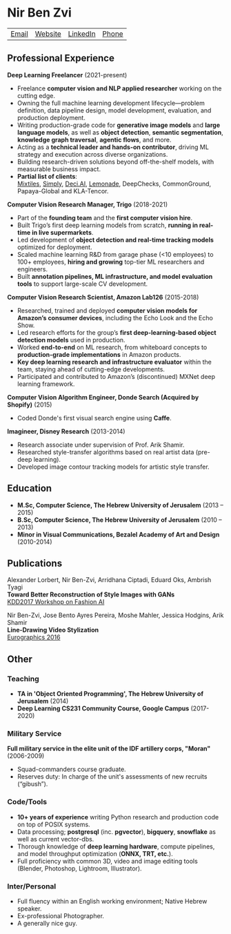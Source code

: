 # Nir Ben Zvi

<table style="width: 100%; text-align: left; border-collapse: collapse; border: none;">
  <tr>
    <td style="border: none;"><a href="mailto:me@nirbenzvi.com">Email</a></td>
    <td style="border: none;"><a href="https://www.nirbenzvi.com">Website</a></td>
    <td style="border: none;"><a href="http://linkedin.com/in/nir-ben-zvi">LinkedIn</a></td>
    <td style="border: none;"><a href="tel:0545-864-729">Phone</a></td>
  </tr>
</table>

## Professional Experience

**Deep Learning Freelancer** (2021-present)

* Freelance **computer vision and NLP applied researcher** working on the cutting edge.  
* Owning the full machine learning development lifecycle—problem definition, data pipeline design, model development, evaluation, and production deployment.  
* Writing production-grade code for **generative image models** and **large language models**, as well as **object detection**, **semantic segmentation**, **knowledge graph traversal**, **agentic flows**, and more.  
* Acting as a **technical leader and hands-on contributor**, driving ML strategy and execution across diverse organizations.  
* Building research-driven solutions beyond off-the-shelf models, with measurable business impact.  
* **Partial list of clients**:  
  [Mixtiles](https://mixtiles.com/), [Simply](https://hellosimply.com/), [Deci.AI](https://www.deci.ai), [Lemonade](https://www.lemonade.com/), DeepChecks, CommonGround, Papaya-Global and KLA-Tencor.

**Computer Vision Research Manager, Trigo** (2018-2021)

* Part of the **founding team** and the **first computer vision hire**.  
* Built Trigo’s first deep learning models from scratch, **running in real-time in live supermarkets**.  
* Led development of **object detection and real-time tracking models** optimized for deployment.  
* Scaled machine learning R\&D from garage phase (\<10 employees) to 100+ employees, **hiring and growing** top-tier ML researchers and engineers.  
* Built **annotation pipelines, ML infrastructure, and model evaluation tools** to support large-scale CV development.

**Computer Vision Research Scientist, Amazon Lab126** (2015-2018)

* Researched, trained and deployed **computer vision models for Amazon’s consumer devices**, including the Echo Look and the Echo Show.  
* Led research efforts for the group’s **first deep-learning-based object detection models** used in production.  
* Worked **end-to-end** on ML research, from whiteboard concepts to **production-grade implementations** in Amazon products.  
* **Key deep learning research and infrastructure evaluator** within the team, staying ahead of cutting-edge developments.  
* Participated and contributed to Amazon’s (discontinued) MXNet deep learning framework.

**Computer Vision Algorithm Engineer, Donde Search (Acquired by Shopify)** (2015)

* Coded Donde's first visual search engine using **Caffe**.

**Imagineer, Disney Research** (2013-2014)

* Research associate under supervision of Prof. Arik Shamir.  
* Researched style-transfer algorithms based on real artist data (pre-deep learning).  
* Developed image contour tracking models for artistic style transfer.

## Education

* **M.Sc, Computer Science, The Hebrew University of Jerusalem** (2013 – 2015\)  
* **B.Sc, Computer Science, The Hebrew University of Jerusalem** (2010 – 2013\)  
* **Minor in Visual Communications, Bezalel Academy of Art and Design** (2010-2014)

## Publications

Alexander Lorbert, Nir Ben-Zvi, Arridhana Ciptadi, Eduard Oks, Ambrish Tyagi<br>
**Toward Better Reconstruction of Style Images with GANs**<br>
[KDD2017 Workshop on Fashion AI](https://assets.amazon.science/09/e3/53830ba14c14a1a413d3a6660fea/toward-better-reconstruction-of-style-images-with-gans.pdf)

Nir Ben-Zvi, Jose Bento Ayres Pereira, Moshe Mahler, Jessica Hodgins, Arik Shamir<br>
**Line-Drawing Video Stylization**<br>
[Eurographics 2016](https://la.disneyresearch.com/publication/line-drawing-video-stylization/)

## Other

### Teaching

* **TA in 'Object Oriented Programming', The Hebrew University of Jerusalem** (2014)  
* **Deep Learning CS231 Community Course, Google Campus** (2017-2020)

### Military Service

**Full military service in the elite unit of the IDF artillery corps, "Moran"** (2006-2009)

* Squad-commanders course graduate.  
* Reserves duty: In charge of the unit's assessments of new recruits (“gibush”).

### Code/Tools

* **10+ years of experience** writing Python research and production code on top of POSIX systems.  
* Data processing; **postgresql** (inc. **pgvector**), **bigquery**, **snowflake** as well as current vector-dbs.  
* Thorough knowledge of **deep learning hardware**, compute pipelines, and model throughput optimization (**ONNX, TRT, etc.**).  
* Full proficiency with common 3D, video and image editing tools (Blender, Photoshop, Lightroom, Illustrator).

### Inter/Personal

* Full fluency within an English working environment; Native Hebrew speaker.  
* Ex-professional Photographer.  
* A generally nice guy.